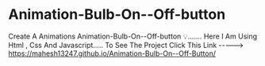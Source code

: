 # Animation-Bulb-On--Off-button
 Create A Animations Animation-Bulb-On--Off-button 💡.......
 Here I Am Using Html , Css And Javascript.....
 To See The Project Click This Link -----> https://mahesh13247.github.io/Animation-Bulb-On--Off-Button/
